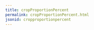```yaml
---
title: cropProportionPercent
permalink: cropProportionPercent.html
jsonid: cropproportionpercent
---
```

